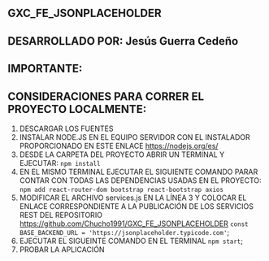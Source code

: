 ## GXC_FE_JSONPLACEHOLDER

## DESARROLLADO POR: Jesús Guerra Cedeño

## IMPORTANTE:

## CONSIDERACIONES PARA CORRER EL PROYECTO LOCALMENTE:

1. DESCARGAR LOS FUENTES
2. INSTALAR NODE.JS EN EL EQUIPO SERVIDOR CON EL INSTALADOR PROPORCIONADO EN ESTE ENLACE https://nodejs.org/es/
3. DESDE LA CARPETA DEL PROYECTO ABRIR UN TERMINAL Y EJECUTAR: 
`npm install`
4. EN EL MISMO TERMINAL EJECUTAR EL SIGUIENTE COMANDO PARAR CONTAR CON TODAS LAS DEPENDENCIAS USADAS EN EL PROYECTO:
`npm add react-router-dom bootstrap react-bootstrap axios`
5. MODIFICAR EL ARCHIVO services.js EN LA LÍNEA 3 Y COLOCAR EL ENLACE CORRESPONDIENTE A LA PUBLICACIÓN DE LOS SERVICIOS REST DEL REPOSITORIO https://github.com/Chucho1991/GXC_FE_JSONPLACEHOLDER 
`const BASE_BACKEND_URL = 'https://jsonplaceholder.typicode.com'`;
6. EJECUTAR EL SIGUEINTE COMANDO EN EL TERMINAL 
`npm start`;
7. PROBAR LA APLICACIÓN